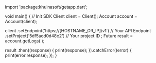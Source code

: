 import 'package:khulnasoft/getapp.dart';

void main() { // Init SDK
  Client client = Client();
  Account account = Account(client);

  client
    .setEndpoint('https://[HOSTNAME_OR_IP]/v1') // Your API Endpoint
    .setProject('5df5acd0d48c2') // Your project ID
  ;
  Future result = account.getLogs(
  );

  result
    .then((response) {
      print(response);
    }).catchError((error) {
      print(error.response);
  });
}
